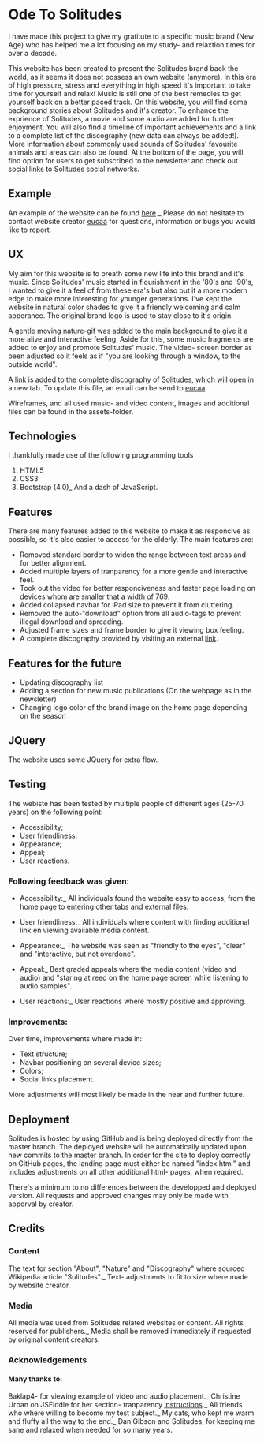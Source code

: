 # Ode To Solitudes 
I have made this project to give my gratitute to a specific music brand (New Age) who has helped me a lot focusing on my study- and relaxtion times for over a decade.

This website has been created to present the Solitudes brand back the world, as it seems it does not possess an own website (anymore). In this era of high pressure, stress and everything in high speed it's important to take time for yourself
and relax! Music is still one of the best remedies to get yourself back on a better paced track. On this website, you will find some background stories about Solitudes and it's creator. To enhance the exprience of Solitudes, a movie and some
audio are added for further enjoyment. You will also find a timeline of important achievements and a link to a complete list of the discography (new data can always be added!). More information about commonly used sounds of Solitudes' favourite 
animals and areas can also be found. At the bottom of the page, you will find option for users to get subscribed to the newsletter and check out social links to Solitudes social networks.

## Example
An example of the website can be found [here](https://eucaa.github.io/Solitudes/)._
Please do not hesitate to contact website creator [eucaa](info@eucaa.com) for questions, information or bugs you would like to report.

## UX
My aim for this website is to breath some new life into this brand and it's music. Since Solitudes' music started in flourishment in the '80's and '90's, I wanted to give it a feel of from these era's but also but it a more modern edge to
make more interesting for younger generations. I've kept the website in natural color shades to give it a friendly welcoming and calm apperance. The original brand logo is used to stay close to it's origin.

A gentle moving nature-gif was added to the main background to give it a more alive and interactive feeling. Aside for this, some music fragments are added to enjoy and promote Solitudes' music.
The video- screen border as been adjusted so it feels as if "you are looking through a window, to the outside world".

A [link](https://solitudes-eucaa.c9users.io/solitudes-disco-list.pdf) is added to the complete discography of Solitudes, which will open in a new tab. 
To update this file, an email can be send to [eucaa](info@eucaa.com)

Wireframes, and all used music- and video content, images and additional files can be found in the assets-folder.

## Technologies
I thankfully made use of the following programming tools
1. HTML5
2. CSS3
3. Bootstrap (4.0)_
And a dash of JavaScript.

## Features
There are many features added to this website to make it as responcive as possible, so it's also easier to access for the elderly. The main features are:
- Removed standard border to widen the range between text areas and for better alignment.
- Added multiple layers of tranparency for a more gentle and interactive feel.
- Took out the video for better responciveness and faster page loading on devices whom are smaller that a width of 769.
- Added collapsed navbar for iPad size to prevent it from cluttering.
- Removed the auto-"download" option from all audio-tags to prevent illegal download and spreading.
- Adjusted frame sizes and frame border to give it viewing box feeling.
- A complete discography provided by visiting an external [link](https://solitudes-eucaa.c9users.io/solitudes-disco-list.pdf).

## Features for the future
- Updating discography list
- Adding a section for new music publications (On the webpage as in the newsletter)
- Changing logo color of the brand image on the home page depending on the season 

## JQuery
The website uses some JQuery for extra flow.

## Testing
The webiste has been tested by multiple people of different ages (25-70 years) on the following point:
- Accessibility;
- User friendliness;
- Appearance;
- Appeal;
- User reactions.

### Following feedback was given:
- Accessibility:_
All individuals found the website easy to access, from the home page to entering other tabs and external files.

- User friendliness:_
All individuals where content with finding additional link en viewing available media content.

- Appearance:_
The website was seen as "friendly to the eyes", "clear" and "interactive, but not overdone".

- Appeal:_
Best graded appeals where the media content (video and audio) and "staring at reed on the home page screen while listening to audio samples".

- User reactions:_
User reactions where mostly positive and approving.

### Improvements:
Over time, improvements where made in: 
- Text structure;
- Navbar positioning on several device sizes;
- Colors;
- Social links placement.

More adjustments will most likely be made in the near and further future.

## Deployment
Solitudes is hosted by using GitHub and is being deployed directly from the master branch. 
The deployed website will be automatically updated upon new commits to the master branch. In order for the site to deploy correctly on GitHub pages, the landing page must either be named "index.html"
and includes adjustments on all other additional html- pages, when required. 

There's a minimum to no differences between the developped and deployed version. All requests and approved changes may only be made with apporval by creator.

## Credits

### Content
The text for section "About", "Nature" and "Discography" where sourced Wikipedia article "Solitudes"._ 
Text- adjustments to fit to size where made by website creator.
### Media
All media was used from Solitudes related websites or content. All rights reserved for publishers._ 
Media shall be removed immediately if requested by original content creators.
### Acknowledgements
#### Many thanks to:
Baklap4- for viewing example of video and audio placement._
Christine Urban on JSFiddle for her section- tranparency [instructions](https://jsfiddle.net/christineurban/svgbb7u5/)._
All friends who where willing to become my test subject._
My cats, who kept me warm and fluffy all the way to the end._
Dan Gibson and Solitudes, for keeping me sane and relaxed when needed for so many years.